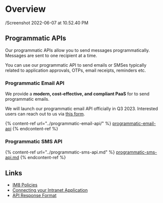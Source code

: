 # Overview

/Screenshot 2022-06-07 at 10.52.40 PM

## Programmatic APIs

Our programmatic APIs allow you to send messages programmatically. Messages are sent to one recipient at a time.

You can use our programmatic API to send emails or SMSes typically related to application approvals, OTPs, email receipts, reminders etc.

### Programmatic Email API

We provide a **modern, cost-effective, and compliant PaaS** for to send programmatic emails.

We will launch our programmatic email API officially in Q3 2023. Interested users can reach out to us via [this form](https://go.gov.sg/postmanp-api-wogict).

{% content-ref url="../programmatic-email-api/" %}
[programmatic-email-api](../programmatic-email-api/)
{% endcontent-ref %}

### Programmatic SMS API

{% content-ref url="../programmatic-sms-api.md" %}
[programmatic-sms-api.md](../programmatic-sms-api.md)
{% endcontent-ref %}

## Links

* [IM8 Policies](im8-policies.md)
* [Connecting your Intranet Application](connecting-your-intranet-application.md)
* [API Response Format](api-response-format.md)
